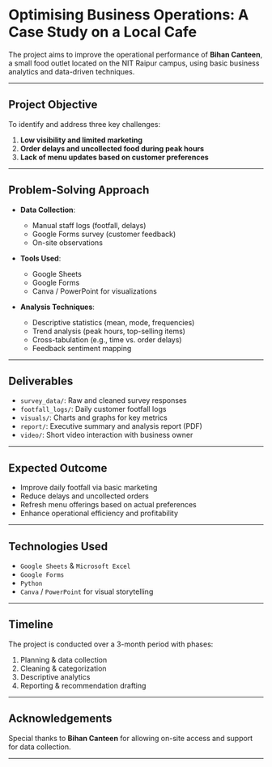 # Optimising Business Operations: A Case Study on a Local Cafe

The project aims to improve the operational performance of **Bihan Canteen**, a small food outlet located on the NIT Raipur campus, using basic business analytics and data-driven techniques.

---

## Project Objective

To identify and address three key challenges:

1. **Low visibility and limited marketing**
2. **Order delays and uncollected food during peak hours**
3. **Lack of menu updates based on customer preferences**

---

## Problem-Solving Approach

- **Data Collection**:
  - Manual staff logs (footfall, delays)
  - Google Forms survey (customer feedback)
  - On-site observations

- **Tools Used**:
  - Google Sheets
  - Google Forms
  - Canva / PowerPoint for visualizations

- **Analysis Techniques**:
  - Descriptive statistics (mean, mode, frequencies)
  - Trend analysis (peak hours, top-selling items)
  - Cross-tabulation (e.g., time vs. order delays)
  - Feedback sentiment mapping

---

## Deliverables

- `survey_data/`: Raw and cleaned survey responses
- `footfall_logs/`: Daily customer footfall logs
- `visuals/`: Charts and graphs for key metrics
- `report/`: Executive summary and analysis report (PDF)
- `video/`: Short video interaction with business owner 

---

## Expected Outcome

- Improve daily footfall via basic marketing
- Reduce delays and uncollected orders
- Refresh menu offerings based on actual preferences
- Enhance operational efficiency and profitability

---

## Technologies Used

- `Google Sheets` & `Microsoft Excel`
- `Google Forms`
- `Python`
- `Canva` / `PowerPoint` for visual storytelling

---

## Timeline

The project is conducted over a 3-month period with phases:
1. Planning & data collection
2. Cleaning & categorization
3. Descriptive analytics
4. Reporting & recommendation drafting

---

## Acknowledgements

Special thanks to **Bihan Canteen** for allowing on-site access and support for data collection.

---




